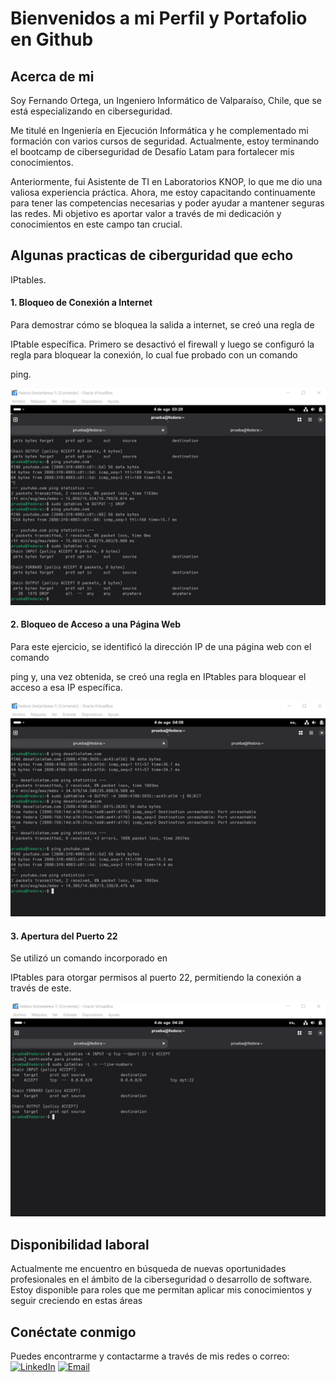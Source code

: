 # Bienvenidos a mi Perfil y Portafolio en Github

## Acerca de mi

Soy Fernando Ortega, un Ingeniero Informático de Valparaíso, Chile, que se está especializando en ciberseguridad.

Me titulé en Ingeniería en Ejecución Informática y he complementado mi formación con varios cursos de seguridad. Actualmente, estoy terminando el bootcamp de ciberseguridad de Desafío Latam para fortalecer mis conocimientos.

Anteriormente, fui Asistente de TI en Laboratorios KNOP, lo que me dio una valiosa experiencia práctica. Ahora, me estoy capacitando continuamente para tener las competencias necesarias y poder ayudar a mantener seguras las redes. Mi objetivo es aportar valor a través de mi dedicación y conocimientos en este campo tan crucial.

## Algunas practicas de ciberguridad que echo

IPtables.

#### 1. Bloqueo de Conexión a Internet
Para demostrar cómo se bloquea la salida a internet, se creó una regla de 

IPtable específica. Primero se desactivó el firewall y luego se configuró la regla para bloquear la conexión, lo cual fue probado con un comando 

ping.

![Texto alternativo para la imagen](https://github.com/FODEV31/FODEV31/blob/main/Ilustraciones/IPtables.png)

#### 2. Bloqueo de Acceso a una Página Web
Para este ejercicio, se identificó la dirección IP de una página web con el comando 

ping y, una vez obtenida, se creó una regla en IPtables para bloquear el acceso a esa IP específica.

![](https://github.com/FODEV31/FODEV31/blob/main/Ilustraciones/Bloqueo%20de%20acceso.png)
#### 3. Apertura del Puerto 22
Se utilizó un comando incorporado en 

IPtables para otorgar permisos al puerto 22, permitiendo la conexión a través de este.

![](https://github.com/FODEV31/FODEV31/blob/main/Ilustraciones/Puerto%2022.png)



## Disponibilidad laboral
Actualmente me encuentro en búsqueda de nuevas oportunidades profesionales en el ámbito de la ciberseguridad o desarrollo de software. Estoy disponible para roles que me permitan aplicar mis conocimientos y seguir creciendo en estas áreas

## Conéctate conmigo
Puedes encontrarme y contactarme a través de mis redes o correo:
[![LinkedIn](https://img.shields.io/badge/-LinkedIn-0077B5?style=flat&logo=linkedin&logoColor=white)](https://www.linkedin.com/in/fernando-ortega-vega-29538120b)
[![Email](https://img.shields.io/badge/-Email-D14836?style=flat&logo=gmail&logoColor=white)](mailto:fiosi1995@gmail.com)
